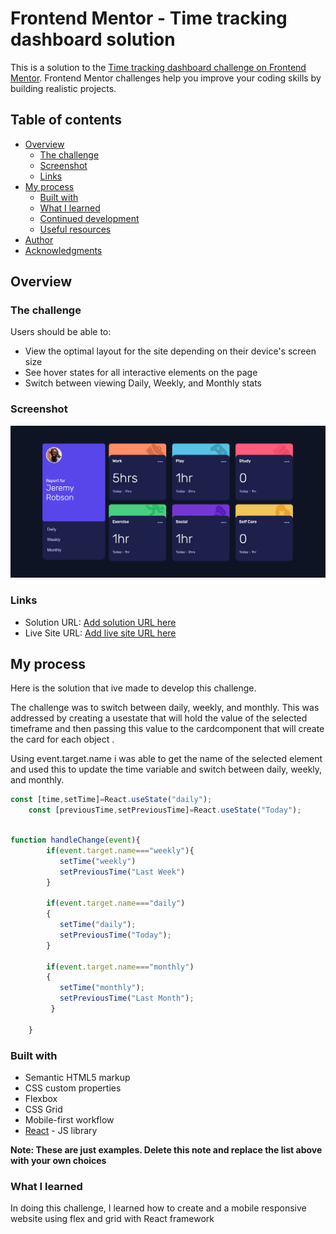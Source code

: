 # Frontend Mentor - Time tracking dashboard solution

This is a solution to the [Time tracking dashboard challenge on Frontend Mentor](https://www.frontendmentor.io/challenges/time-tracking-dashboard-UIQ7167Jw). Frontend Mentor challenges help you improve your coding skills by building realistic projects. 

## Table of contents

- [Overview](#overview)
  - [The challenge](#the-challenge)
  - [Screenshot](#screenshot)
  - [Links](#links)
- [My process](#my-process)
  - [Built with](#built-with)
  - [What I learned](#what-i-learned)
  - [Continued development](#continued-development)
  - [Useful resources](#useful-resources)
- [Author](#author)
- [Acknowledgments](#acknowledgments)



## Overview

### The challenge

Users should be able to:

- View the optimal layout for the site depending on their device's screen size
- See hover states for all interactive elements on the page
- Switch between viewing Daily, Weekly, and Monthly stats

### Screenshot


<img src="./desktopview_timetracking.png"  >




### Links

- Solution URL: [Add solution URL here](https://your-solution-url.com)
- Live Site URL: [Add live site URL here](https://your-live-site-url.com)

## My process


Here is the solution that ive made to develop this challenge. 
 
The challenge was  to switch between daily, weekly, and monthly. This was addressed by creating a usestate  that will hold the value of the selected timeframe and then passing this value to the cardcomponent that will create the card for each object . 

Using event.target.name i was able to get the name of the selected element and used this to update the time variable and switch between daily, weekly, and monthly. 

```js
const [time,setTime]=React.useState("daily");
    const [previousTime,setPreviousTime]=React.useState("Today");
```
```js

function handleChange(event){
        if(event.target.name==="weekly"){
           setTime("weekly")
           setPreviousTime("Last Week")
        }

        if(event.target.name==="daily")
        {
           setTime("daily");
           setPreviousTime("Today");
        }
        
        if(event.target.name==="monthly")
        {
           setTime("monthly");
           setPreviousTime("Last Month");
         }
 
    }
```

### Built with

- Semantic HTML5 markup
- CSS custom properties
- Flexbox
- CSS Grid
- Mobile-first workflow
- [React](https://reactjs.org/) - JS library


**Note: These are just examples. Delete this note and replace the list above with your own choices**

### What I learned
In doing this challenge, I learned how to create and a mobile responsive website using flex and grid with React framework






